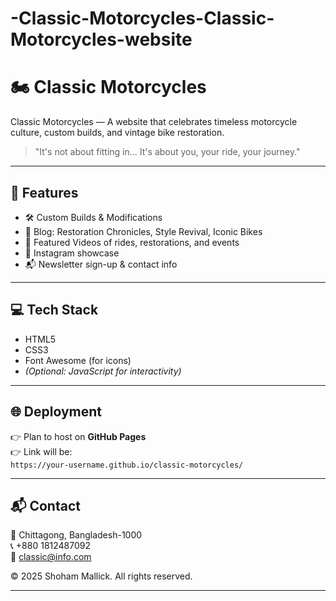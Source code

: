 # -Classic-Motorcycles-Classic-Motorcycles-website

# 🏍️ Classic Motorcycles

Classic Motorcycles — A website that celebrates timeless motorcycle culture, custom builds, and vintage bike restoration.

> "It's not about fitting in... It's about you, your ride, your journey."

---

## 🚀 Features
- 🛠 Custom Builds & Modifications
- 📖 Blog: Restoration Chronicles, Style Revival, Iconic Bikes
- 🎥 Featured Videos of rides, restorations, and events
- 📸 Instagram showcase
- 📬 Newsletter sign-up & contact info

---

## 💻 Tech Stack
- HTML5
- CSS3
- Font Awesome (for icons)
- *(Optional: JavaScript for interactivity)*

---

## 🌐 Deployment
👉 Plan to host on **GitHub Pages**  
👉 Link will be:  
`https://your-username.github.io/classic-motorcycles/`

---

## 📬 Contact
📍 Chittagong, Bangladesh-1000  
📞 +880 1812487092  
📧 classic@info.com  

© 2025 Shoham Mallick. All rights reserved.

---
